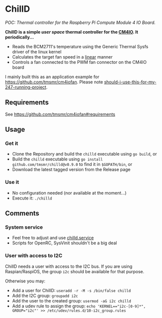 # ChillD

*POC: Thermal controller for the Raspberry Pi Compute Module 4 IO Board.*

**ChillD is a simple *user space* thermal controller for the [CM4IO](https://www.raspberrypi.com/products/compute-module-4-io-board/). It periodically...**
- Reads the BCM2711's temperature using the Generic Thermal Sysfs driver of the linux kernel
- Calculates the target fan speed in a [linear](https://github.com/tmsmr/chilld/blob/main/fancurve/linear.go) manner
- Controls a fan connected to the PWM fan connector on the CM4IO board

I mainly built this as an application example for https://github.com/tmsmr/cm4iofan. Please note [should-i-use-this-for-my-247-running-project](https://github.com/tmsmr/cm4iofan#should-i-use-this-for-my-247-running-project).

## Requirements
See https://github.com/tmsmr/cm4iofan#requirements

## Usage

### Get it
- Clone the Repository and build the `chilld` executable using `go build`, or
- Build the `chilld` executable using `go install github.com/tmsmr/chilld@v0.9.0` to find it in `$GOPATH/bin`, or
- Download the latest tagged version from the Release page

### Use it
- No configuration needed (nor available at the moment...)
- Execute it: `./chilld`

## Comments

### System service
- Feel free to adjust and use [chilld.service](./chilld.service)
- Scripts for OpenRC, SysVinit shouldn't be a big deal

### User with access to I2C
ChillD needs a user with access to the I2C bus. If you are using Raspian/RaspiOS, the group `i2c` should be available for that purpose.

Otherwise you may:
- Add a user for ChillD: `useradd -r -M -s /bin/false chilld`
- Add the I2C group: `groupadd i2c`
- Add the user to the created group: `usermod -aG i2c chilld`
- Add a udev rule to assign the group: `echo 'KERNEL=="i2c-[0-9]*", GROUP="i2c"' >> /etc/udev/rules.d/10-i2c_group.rules`
